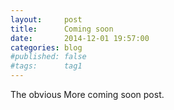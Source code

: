 ```yaml
---
layout:     post
title:      Coming soon
date:       2014-12-01 19:57:00
categories: blog
#published: false
#tags:      tag1
---
```


The obvious More coming soon post.

